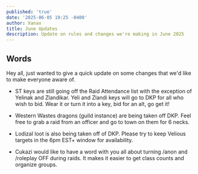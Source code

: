 ```yaml
---
published: 'true'
date: '2025-06-05 19:25 -0400'
author: Xanax
title: June Updates
description: Update on rules and changes we're making in June 2025
---
```

## Words

Hey all, just wanted to give a quick update on some changes that we'd like to make everyone aware of.

- ST keys are still going off the Raid Attendance list with the exception of Yelinak and Zlandikar. Yeli and Zlandi keys will go to DKP for all who wish to bid. Wear it or turn it into a key, bid for an alt, go get it!

- Western Wastes dragons (guild instance) are being taken off DKP. Feel free to grab a raid from an officer and go to town on them for 6 necks. 

-  Lodizal loot is also being taken off of DKP. Please try to keep Velious targets in the 6pm EST+ window for availability.

- Cukazi would like to have a word with you all about turning /anon and /roleplay OFF during raids. It makes it easier to get class counts and organize groups.
